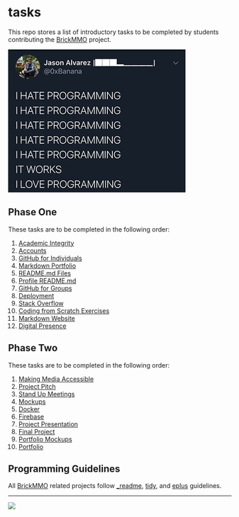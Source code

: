 # tasks

<style>@import url("//readme.codeadam.ca/readme.css");</style>

This repo stores a list of introductory tasks to be completed by students contributing the [BrickMMO](http://brickmmo.com/) project.

![I Love Hate Programming](images/meme-hate-love.jpeg)

## Phase One

These tasks are to be completed in the following order:

1. [Academic Integrity](academic-integrity)
2. [Accounts](accounts)
3. [GitHub for Individuals](individuals)
4. [Markdown Portfolio](markdown-portfolio)
5. [README.md Files](readme-files)
6. [Profile README.md](profile-readme)
7. [GitHub for Groups](groups)
8. [Deployment](deployment)
9. [Stack Overflow](stack-overflow)
10. [Coding from Scratch Exercises](coding-exercises)
11. [Markdown Website](markdown-website)
12. [Digital Presence](digital-presence)

## Phase Two

These tasks are to be completed in the following order:

1. [Making Media Accessible](making-media-accessible)
2. [Project Pitch](project-pitch)
3. [Stand Up Meetings](standup-meetings)
4. [Mockups](mockups)
5. [Docker](docker)
6. [Firebase](firebase)
7. [Project Presentation](project-presentation)
8. [Final Project](final-project)
9. [Portfolio Mockups](portfolio-mockups)
10. [Portfolio](portfolio)

## Programming Guidelines

All [BrickMMO](https://brickmmo.com/) related projects follow [\_readme](https://readme.codeadam.ca/), [tidy](https://tidy.codeadam.ca/), and [eplus](https://eplus.codeadam.ca/) guidelines.

---

<a href="https://brickmmo.com">
<img src="https://brickmmo.com/images/brickmmo-logo-horizontal.jpg" width="100">
</a>
